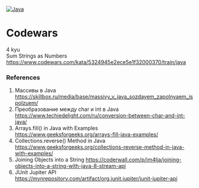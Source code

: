[![Java](https://img.shields.io/badge/Java-E43222??style=for-the-badge&logo=java&logoColor=FFFFFF)](https://java.com/)

# Codewars
4 kyu <br>
Sum Strings as Numbers https://www.codewars.com/kata/5324945e2ece5e1f32000370/train/java

### References
1. Массивы в Java https://skillbox.ru/media/base/massivy_v_java_sozdayem_zapolnyaem_ispolzuem/
2. Преобразование между char и int в Java https://www.techiedelight.com/ru/conversion-between-char-and-int-java/
3. Arrays.fill() in Java with Examples https://www.geeksforgeeks.org/arrays-fill-java-examples/
4. Collections.reverse() Method in Java https://www.geeksforgeeks.org/collections-reverse-method-in-java-with-examples/
5. Joining Objects into a String https://coderwall.com/p/im4lja/joining-objects-into-a-string-with-java-8-stream-api
6. JUnit Jupiter API https://mvnrepository.com/artifact/org.junit.jupiter/junit-jupiter-api
